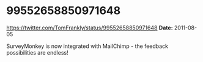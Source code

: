 # 99552658850971648
https://twitter.com/TomFrankly/status/99552658850971648
**Date:** 2011-08-05

SurveyMonkey is now integrated with MailChimp - the feedback possibilities are endless!
